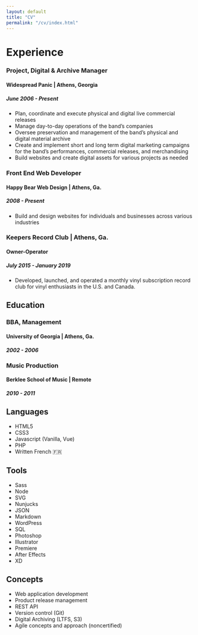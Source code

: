 ```yaml
---
layout: default
title: "CV"
permalink: "/cv/index.html"
---
```


# Experience

### Project, Digital & Archive Manager
#### Widespread Panic | Athens, Georgia
##### June 2006 - Present

- Plan, coordinate and execute physical and digital live commercial releases
- Manage day-to-day operations of the band’s companies
- Oversee preservation and management of the band’s physical and digital material archive
- Create and implement short and long term digital marketing campaigns for the band’s performances, commercial releases, and merchandising
- Build websites and create digital assets for various projects as needed

### Front End Web Developer
#### Happy Bear Web Design | Athens, Ga.
##### 2008 - Present

* Build and design websites for individuals and businesses across various industries

### Keepers Record Club | Athens, Ga.
#### Owner-Operator
##### July 2015 - January 2019

* Developed, launched, and operated a monthly vinyl subscription record club for vinyl enthusiasts in the U.S. and Canada.

## Education

### BBA, Management
#### University of Georgia | Athens, Ga.
##### 2002 - 2006

### Music Production
#### Berklee School of Music | Remote
##### 2010 - 2011

## Languages
* HTML5
* CSS3
* Javascript (Vanilla, Vue)
* PHP
* Written French 🇫🇷


## Tools
* Sass
* Node
* SVG
* Nunjucks
* JSON
* Markdown
* WordPress
* SQL
* Photoshop
* Illustrator
* Premiere
* After Effects
* XD

## Concepts
* Web application development
* Product release management
* REST API
* Version control (Git)
* Digital Archiving (LTFS, S3)
* Agile concepts and approach (noncertified)

